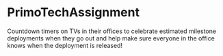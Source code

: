 # PrimoTechAssignment
Countdown timers on TVs in their offices to celebrate estimated milestone deployments when they go out and help make sure everyone in the office knows when the deployment is released!
